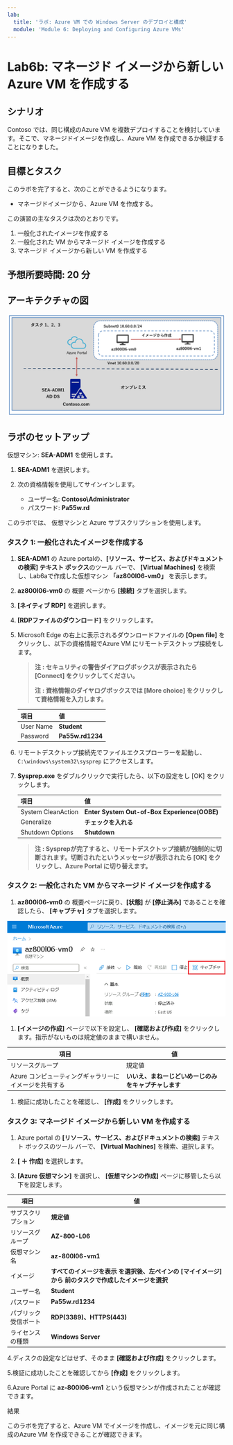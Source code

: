 ```yaml
---
lab:
  title: 'ラボ: Azure VM での Windows Server のデプロイと構成'
  module: 'Module 6: Deploying and Configuring Azure VMs'
---
```


# <a name="lab-deploying-and-configuring-windows-server-on-azure-vms"></a>Lab6b: マネージド イメージから新しい Azure VM を作成する

## <a name="scenario"></a>シナリオ

Contoso では、同じ構成のAzure VM を複数デプロイすることを検討しています。そこで、マネージドイメージを作成し、Azure VM を作成できるか検証することになりました。

## <a name="objectives"></a>目標とタスク

このラボを完了すると、次のことができるようになります。

- マネージドイメージから、Azure VM を作成する。

この演習の主なタスクは次のとおりです。

1. 一般化されたイメージを作成する
1. 一般化された VM からマネージド イメージを作成する
1. マネージド イメージから新しい VM を作成する

## <a name="estimated-time-90-minutes"></a>予想所要時間: 20 分

## <a name="architecture"></a>アーキテクチャの図

![AZ-800_Lab06_architecture2](./media/AZ-800_Lab06_architecture2.png)

## <a name="lab-setup"></a>ラボのセットアップ

仮想マシン: **SEA-ADM1** を使用します。

1. **SEA-ADM1** を選択します。
1. 次の資格情報を使用してサインインします。

   - ユーザー名: **Contoso\Administrator**
   - パスワード: **Pa55w.rd**

このラボでは、 仮想マシンと Azure サブスクリプションを使用します。



### <a name="task-1-review-the-arm-template-and-parameters-files-for-azure-vm-deployment"></a>タスク 1: 一般化されたイメージを作成する

1. **SEA-ADM1** の Azure portalの、**[リソース、サービス、およびドキュメントの検索] テキスト ボックス**のツール バーで、 **[Virtual Machines]** を検索し、Lab6aで作成した仮想マシン  **「az800l06-vm0」** を表示します。

1. **az800l06-vm0** の 概要 ページから **[接続]** タブを選択します。

1. **[ネイティブ RDP]** を選択します。

1.  **[RDPファイルのダウンロード]** をクリックします。

1. Microsoft Edge の右上に表示されるダウンロードファイルの **[Open file]** をクリックし、以下の資格情報でAzure VM にリモートデスクトップ接続をします。

   > **注 : セキュリティの警告ダイアログボックスが表示されたら [Connect] をクリックしてください。**
   >
   > **注 : 資格情報のダイヤログボックスでは [More choice] をクリックして資格情報を入力します。**

   | 項目      | 値               |
   | --------- | ---------------- |
   | User Name | **Student**      |
   | Password  | **Pa55w.rd1234** |

   

1. リモートデスクトップ接続先でファイルエクスプローラーを起動し、 `C:\windows\system32\sysprep` にアクセスします。

1. **Sysprep.exe** をダブルクリックで実行したら、以下の設定をし [OK] をクリックします。

   | 項目               | 値                                           |
   | ------------------ | -------------------------------------------- |
   | System CleanAction | **Enter System Out-of-Box Experience(OOBE)** |
   | Generalize         | **チェックを入れる**                         |
   | Shutdown Options   | **Shutdown**                                 |

   > **注 : Sysprepが完了すると、リモートデスクトップ接続が強制的に切断されます。切断されたというメッセージが表示されたら [OK] をクリックし、Azure Portal に切り替えます。**



### <a name="task-2-add-an-azure-vm-extension-section-to-the-existing-template"></a>タスク 2: 一般化された VM からマネージド イメージを作成する

1.  **az800l06-vm0** の 概要ページに戻り、**[状態]** が **[停止済み]** であることを確認したら、 **[キャプチャ]** タブを選択します。

   ![AZ-800_Lab6_35](./media/AZ-800_Lab6_35.png)

1.  **[イメージの作成]** ページで以下を設定し、 **[確認および作成]** をクリックします。指示がないものは規定値のままで構いません。

   | 項目                                                   | 値                                                   |
   | ------------------------------------------------------ | ---------------------------------------------------- |
   | リソースグループ                                       | 規定値                                               |
   | Azure コンピューティングギャラリーにイメージを共有する | **いいえ、まねーじどいめーじのみをキャプチャします** |

1. 検証に成功したことを確認し、 **[作成]** をクリックします。

   

### <a name="task-2-add-an-azure-vm-extension-section-to-the-existing-template"></a>タスク 3: マネージド イメージから新しい VM を作成する

1. Azure portal の **[リソース、サービス、およびドキュメントの検索]** テキスト ボックスのツール バーで、 **[Virtual Machines]** を検索、選択します。

1.  **[ ＋ 作成]** を選択します。

1.   **[Azure 仮想マシン]** を選択し、 **[仮想マシンの作成]** ページに移管したら以下を設定します。

   | 項目                 | 値                                                           |
   | -------------------- | ------------------------------------------------------------ |
   | サブスクリプション   | **規定値**                                                   |
   | リソースグループ     | **AZ-800-L06**                                               |
   | 仮想マシン名         | **az-800l06-vm1**                                            |
   | イメージ             | **すべてのイメージを表示 を選択後、左ペインの [マイイメージ] から 前のタスクで作成したイメージを選択** |
   | ユーザー名           | **Student**                                                  |
   | パスワード           | **Pa55w.rd1234**                                             |
   | パブリック受信ポート | **RDP(3389)、HTTPS(443)**                                    |
   | ライセンスの種類     | **Windows Server**                                           |

4.ディスクの設定などはせず、そのまま **[確認および作成]** をクリックします。

5.検証に成功したことを確認してから **[作成]** をクリックします。

6.Azure Portal に **az-800l06-vm1** という仮想マシンが作成されたことが確認できます。



<a name="results"></a>結果

このラボを完了すると、Azure VM でイメージを作成し、イメージを元に同じ構成のAzure VM を作成できることが確認できます。

